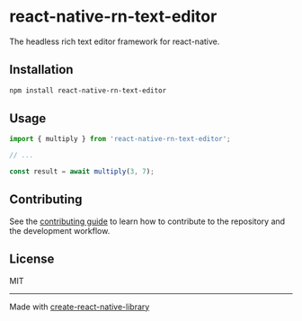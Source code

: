 # react-native-rn-text-editor

The headless rich text editor framework for react-native.

## Installation

```sh
npm install react-native-rn-text-editor
```

## Usage

```js
import { multiply } from 'react-native-rn-text-editor';

// ...

const result = await multiply(3, 7);
```

## Contributing

See the [contributing guide](CONTRIBUTING.md) to learn how to contribute to the repository and the development workflow.

## License

MIT

---

Made with [create-react-native-library](https://github.com/callstack/react-native-builder-bob)
